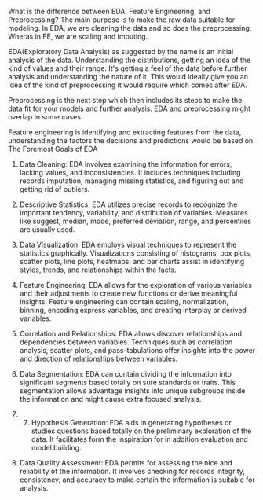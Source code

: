 What is the difference between EDA, Feature Engineering, and Preprocessing?
The main purpose is to make the raw data suitable for modeling. In EDA, we are cleaning the data and so does the preprocessing. Wheras in FE, we are scaling and imputing.

EDA(Exploratory Data Analysis) as suggested by the name is an initial analysis of the data. Understanding the distributions, getting an idea of the kind of values and their range. It's getting a feel of the data before further analysis and understanding the nature of it. This would ideally give you an idea of the kind of preprocessing it would require which comes after EDA.

Preprocessing is the next step which then includes its steps to make the data fit for your models and further analysis. EDA and preprocessing might overlap in some cases.

Feature engineering is identifying and extracting features from the data, understanding the factors the decisions and predictions would be based on.
The Foremost Goals of EDA
1. Data Cleaning: EDA involves examining the information for errors, lacking values, and inconsistencies. It includes techniques including records imputation, managing missing statistics, and figuring out and getting rid of outliers.

2. Descriptive Statistics: EDA utilizes precise records to recognize the important tendency, variability, and distribution of variables. Measures like suggest, median, mode, preferred deviation, range, and percentiles are usually used.

3. Data Visualization: EDA employs visual techniques to represent the statistics graphically. Visualizations consisting of histograms, box plots, scatter plots, line plots, heatmaps, and bar charts assist in identifying styles, trends, and relationships within the facts.

4. Feature Engineering: EDA allows for the exploration of various variables and their adjustments to create new functions or derive meaningful insights. Feature engineering can contain scaling, normalization, binning, encoding express variables, and creating interplay or derived variables.

5. Correlation and Relationships: EDA allows discover relationships and dependencies between variables. Techniques such as correlation analysis, scatter plots, and pass-tabulations offer insights into the power and direction of relationships between variables.

6. Data Segmentation: EDA can contain dividing the information into significant segments based totally on sure standards or traits. This segmentation allows advantage insights into unique subgroups inside the information and might cause extra focused analysis.
7. 7. Hypothesis Generation: EDA aids in generating hypotheses or studies questions based totally on the preliminary exploration of the data. It facilitates form the inspiration for in addition evaluation and model building.

8. Data Quality Assessment: EDA permits for assessing the nice and reliability of the information. It involves checking for records integrity, consistency, and accuracy to make certain the information is suitable for analysis.
